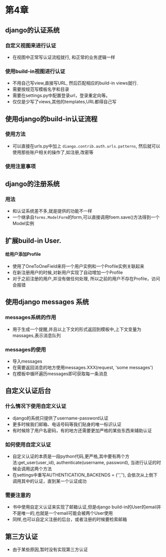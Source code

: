 # 第4章

## django的认证系统

### 自定义视图来进行认证

- 在视图中正常写认证流程就行, 和正常的业务逻辑一样

### 使用build-in视图进行认证

- 不用自己写view,直接写URL, 然后匹配相应的build-in views就行.
- 需要按规范写模板名字和目录
- 需要在settings.py中配置登录url，登录重定向等。
- 仅仅是少写了views,其他的templates,URL都得自己写



## 使用django的build-in认证流程

### 使用方法

- 可以直接在urls.py中加上 `diango.contrib.auth.urls.patterns`, 然后就可以使用那些账户相关的操作了,如注册,改密等


### 使用注意事项


## django的注册系统

### 用法

- 和认证系统差不多,就是提供的功能不一样
- 一个继承自`forms.ModelForm`的form,可以直接调用foem.save()方法得到一个Model实例



## 扩展build-in User.

#### 给用户添加Profile

- 使用了OneToOneField来将一个用户实例和一个Profile实例关联起来
- 在新注册用户的时候,对新用户实现了自动增加一个Profile
- 对于之前注册的用户,并没有做任何处理, 所以之前的用户不存在Profile，访问会报错



## 使用django messages 系统

### messages系统的作用

- 用于生成一个提醒,并且以上下文的形式返回到模板中,上下文变量为massages,表示消息队列

### messages的使用

- 导入messages
- 在需要返回消息的地方使用messages.XXX(request, 'some messages')
- 在模板中循环遍历messages即可获取每一条消息


## 自定义认证后台

### 什么情况下使用自定义认证

- django的系统只提供了username-password认证
- 更多时候我们邮箱、电话号码等我们贴身的唯一标识认证
- 有时候除了用户名密码，有的地方还需要更加严格的某些东西来辅助认证

### 如何使用自定义认证

- 自定义认证的本质是一段python代码,更严格,其中要有两个方法:get_user(user_id), authenticate(username, password), 当进行认证的时候会调用这两个方法
- 在settings中重写AUTHENTICATION_BACKENDS = ('',''), 会依次从上倒下调用其中的认证，直到某一个认证成功


### 需要注意的

- 书中使用自定义认证来实现了邮箱认证,但是django build-in的User的email并不是唯一的,也就是一个email可能会被两个User使用
- 同样,也可以自定义注册的后台，或者注册的时候要检索邮箱


## 第三方认证

- 由于某些原因,暂时没有实现第三方认证
